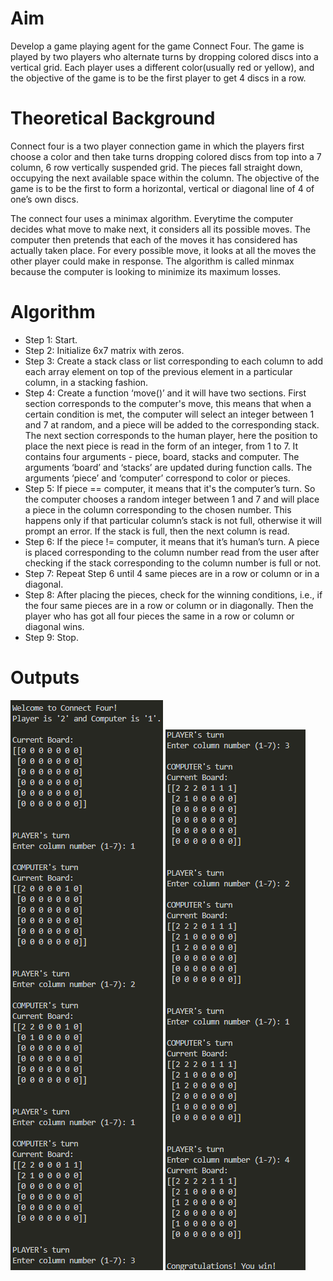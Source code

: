 # Aim
Develop a game playing agent for the game Connect Four. The game is played by two players who alternate turns by dropping colored discs into a vertical grid. Each player uses a different color(usually red or yellow), and the objective of the game is to be the first player to get 4 discs in a row.

# Theoretical Background
Connect four is a two player connection game in which the players first choose a color and then take turns dropping colored discs from top into a 7 column, 6 row vertically suspended grid. The pieces fall straight down, occupying the next available space within the column. The objective of the
game is to be the first to form a horizontal, vertical or diagonal line of 4 of one’s own discs.

The connect four uses a minimax algorithm. Everytime the computer decides what move to make next, it considers all its possible moves. The computer then pretends that each of the moves it has considered has actually taken place. For every possible move, it looks at all the moves the other player
could make in response. The algorithm is called minmax because the computer is looking to minimize its maximum losses.

# Algorithm
- Step 1: Start.
- Step 2: Initialize 6x7 matrix with zeros.
- Step 3: Create a stack class or list corresponding to each column to add each array element on top of the previous element in a particular column, in a stacking fashion.
- Step 4: Create a function ‘move()’ and it will have two sections. First section corresponds to the computer&#39;s move, this means that when a certain condition is met, the computer will select an integer between 1 and 7 at random, and a piece will be added to the corresponding stack. The next section corresponds to the human player, here the position to place the next piece is read in the form of an integer, from 1 to 7. It contains four arguments - piece, board, stacks and computer. The arguments ‘board’ and ‘stacks’ are updated during function calls. The arguments ‘piece’ and ‘computer’ correspond to color or pieces.
- Step 5: If piece == computer, it means that it&#39;s the computer’s turn. So the computer chooses a random integer between 1 and 7 and will place a piece in the column corresponding to the chosen number. This happens only if that particular column’s stack is not full, otherwise it will prompt an error. If the stack is full, then the next column is read.
- Step 6: If the piece != computer, it means that it’s human’s turn. A piece is placed corresponding to the column number read from the user after checking if the stack corresponding to the column number is full or not.
- Step 7: Repeat Step 6 until 4 same pieces are in a row or column or in a diagonal.
- Step 8: After placing the pieces, check for the winning conditions, i.e., if the four same pieces are in a row or column or in diagonally. Then the player who has got all four pieces the same in a row or column or diagonal wins.
- Step 9: Stop.


# Outputs
![Output Screenshots 1](https://github.com/noelmathen/College-Lab-Works/blob/main/S6%20AI%20(Artificial%20Intelligence)/Expt10%20-%20Connect%20Four%20Game/Connect%20Four%20Output%201.png)
![Output Screenshots 1](https://github.com/noelmathen/College-Lab-Works/blob/main/S6%20AI%20(Artificial%20Intelligence)/Expt10%20-%20Connect%20Four%20Game/Connect%20Four%20Output%202.png)
